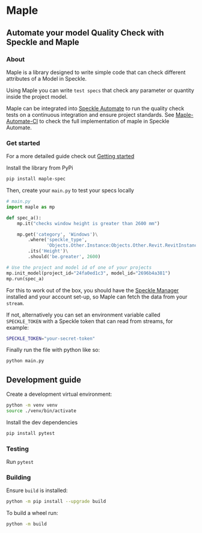 # Maple

## Automate your model Quality Check with Speckle and Maple

### About

Maple is a library designed to write simple code that can check
different attributes of a Model in Speckle.

Using Maple you can write `test specs` that check any parameter
or quantity inside the project model.

Maple can be integrated into [Speckle Automate](https://speckle.systems/blog/automate-with-speckle/)
to run the quality check tests on a continuous integration and ensure project standards.
See [Maple-Automate-CI](https://github.com/Gizemdem/Mapple-CI-Pipeline) to check the full implementation of maple in Speckle Automate.

### Get started

For a more detailed guide check out [Getting started](https://github.com/andrsbtrg/maple/wiki/Getting-Started)

Install the library from PyPi

```sh
pip install maple-spec
```

Then, create your `main.py` to test your specs locally

```py
# main.py
import maple as mp

def spec_a():
    mp.it("checks window height is greater than 2600 mm")

    mp.get('category', 'Windows')\
        .where('speckle_type',
               'Objects.Other.Instance:Objects.Other.Revit.RevitInstance')\
        .its('Height')\
        .should('be.greater', 2600)

# Use the project and model id of one of your projects
mp.init_model(project_id="24fa0ed1c3", model_id="2696b4a381")
mp.run(spec_a)
```
For this to work out of the box, you should have the [Speckle Manager](https://speckle.systems/download/)
installed and your account set-up, so Maple can fetch the data from your `stream`.

If not, alternatively you can set an environment variable called `SPECKLE_TOKEN` with a Speckle token that can read from streams, for example:

```sh
SPECKLE_TOKEN="your-secret-token"
```

Finally run the file with python like so:

```sh
python main.py
```

## Development guide

Create a development virtual environment:

```sh
python -m venv venv
source ./venv/bin/activate
```

Install the dev dependencies

```sh
pip install pytest
```

### Testing

Run `pytest`

### Building

Ensure `build` is installed:

```sh
python -m pip install --upgrade build
```

To build a wheel run:

```sh
python -m build
```
